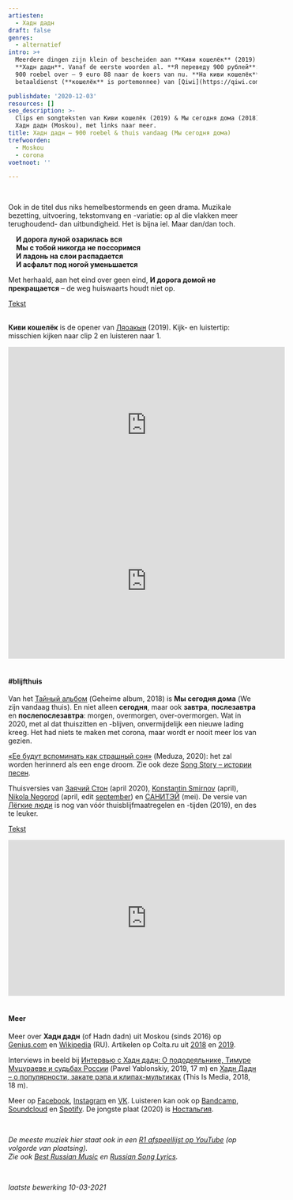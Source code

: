 ```yaml
---
artiesten:
  - Хадн дадн
draft: false
genres:
  - alternatief
intro: >+
  Meerdere dingen zijn klein of bescheiden aan **Киви кошелёк** (2019) van
  **Хадн дадн**. Vanaf de eerste woorden al. **Я переведу 900 рублей**: ik maak
  900 roebel over – 9 euro 88 naar de koers van nu. **На киви кошелёк**: naar de
  betaaldienst (**кошелёк** is portemonnee) van [Qiwi](https://qiwi.com/).

publishdate: '2020-12-03'
resources: []
seo_description: >-
  Clips en songteksten van Киви кошелёк (2019) & Мы сегодня дома (2018) door
  Хадн дадн (Moskou), met links naar meer. 
title: Хадн дадн – 900 roebel & thuis vandaag (Мы сегодня дома)
trefwoorden:
  - Moskou
  - corona
voetnoot: ''

---
```



<br/>

Ook in de titel dus niks hemelbestormends en geen drama. Muzikale bezetting, uitvoering, tekstomvang en -variatie: op al die vlakken meer terughoudend- dan uitbundigheid. Het is bijna iel. Maar dan/dan toch.
 

&nbsp; &nbsp; **И дорога луной озарилась вся**<br/>
&nbsp; &nbsp; **Мы с тобой никогда не поссоримся**<br/>
&nbsp; &nbsp; **И ладонь на слои распадается**<br/>
&nbsp; &nbsp; **И асфальт под ногой уменьшается**


Met herhaald, aan het eind over geen eind, **И дорога домой не прекращается** – de weg huiswaarts houdt niet op.

[Tekst](https://genius.com/Hadn-dadn-qiwi-wallet-lyrics)

<br/>**Киви кошелёк** is de opener van [Ляоакын](https://hadndadn.bandcamp.com/album/--3) (2019). Kijk- en luistertip: misschien kijken naar clip 2 en luisteren naar 1. 

 <iframe width="560" height="315" src="https://www.youtube.com/embed/7bpbsZWTIGY" frameborder="0" allow="accelerometer; autoplay; clipboard-write; encrypted-media; gyroscope; picture-in-picture" allowfullscreen></iframe> 

 

<iframe width="560" height="315" src="https://www.youtube.com/embed/dklVq2BotoI" frameborder="0" allow="accelerometer; autoplay; encrypted-media; gyroscope; picture-in-picture" allowfullscreen></iframe>

 

<br/>
 
<br/>

#### #blijfthuis

Van het [Тайный альбом](https://open.spotify.com/album/0MZDvYq4IbYNjGCYnhHhkZ?si=25SlxsnERpWn4ETp_XwmRQ) (Geheime album, 2018) is **Мы сегодня дома** (We zijn vandaag thuis). En niet alleen **сегодня**, maar ook **завтра**, **послезавтра** en **послепослезавтра**: morgen, overmorgen, over-overmorgen. Wat in 2020, met al dat thuiszitten en -blijven, onvermijdelijk een nieuwe lading kreeg. Het had niets te maken met corona, maar wordt er nooit meer los van gezien.

[«Ее будут вспоминать как страшный сон»](https://meduza.io/feature/2020/04/09/ee-budut-vspominat-kak-strashnyy-son) (Meduza, 2020): het zal worden herinnerd als een enge droom. Zie ook deze [Song Story – истории песен](https://song-story.ru/my-segodnya-doma/).



Thuisversies van [Заячий Стон](https://youtu.be/NNIFTBbSGEQ) (april 2020), [Konstantin Smirnov](https://youtu.be/_TZmX9vTKvM) (april), [Nikola Negorod](https://youtu.be/0-Zfo_NtmF8) (april, edit [september](https://youtu.be/vHUOpfRqyXw)) en [САНИТЭЙ](https://youtu.be/5ijjW89U_yQ) (mei). De versie van [Лёгкие люди](https://youtu.be/WsR1fXv32vw) is nog van vóór thuisblijfmaatregelen en -tijden (2019), en des te leuker.




[Tekst](https://genius.com/Hadn-dadn-we-are-at-home-today-lyrics)

<iframe width="560" height="315" src="https://www.youtube.com/embed/JGNiMutYBm4" frameborder="0" allow="accelerometer; autoplay; clipboard-write; encrypted-media; gyroscope; picture-in-picture" allowfullscreen></iframe>


<br/>

<br/>

#### Meer

Meer over **Хадн дадн** (of Hadn dadn) uit Moskou (sinds 2016) op [Genius.com](https://genius.com/artists/Hadn-dadn) en [Wikipedia](https://ru.wikipedia.org/wiki/Хадн_дадн) (RU). Artikelen op Colta.ru uit [2018](https://www.colta.ru/articles/music_modern/19393-hadn-dadn-i-zashifrovannyy-pesnyagram) en [2019](https://www.colta.ru/articles/music_modern/20962-hadn-dadn-lyaoakyn).

Interviews in beeld bij [Интервью с Хадн дадн: О пододеяльнике, Тимуре Муцураеве и судьбах России](https://youtu.be/Xka5Vne97cg) (Pavel Yablonskiy, 2019, 17 m) en [Хадн Дадн – о популярности, закате рэпа и клипах-мультиках](https://www.youtube.com/watch?v=Q_ZYfvq82V4) (This Is Media, 2018, 18 m).

Meer op [Facebook](https://www.facebook.com/hadndadn/), [Instagram](https://www.instagram.com/hadn_dadn/) en [VK](https://vk.com/hadndadn). Luisteren kan ook op [Bandcamp](https://hadndadn.bandcamp.com/), [Soundcloud](https://soundcloud.com/hadndadn) en [Spotify](https://open.spotify.com/artist/77XbDhsUwtxKbMvQpfEfUy?si=4n-wRPk9RUmG7C8ZRMyMcg). De jongste plaat (2020) is [Ностальгия](https://www.youtube.com/playlist?list=OLAK5uy_lAtlSp-p2nC0zN9lMOC5v3eglGU7GToPo).

<br/>

*De meeste muziek hier staat ook in een [R1 afspeellijst op YouTube](https://www.youtube.com/playlist?list=PLeE-zqOrSLhxfIpK2vuUJNCKSzyVBi0yM) (op volgorde van plaatsing).* <br/>
*Zie ook [Best Russian Music](https://www.youtube.com/playlist?list=PLeE-zqOrSLhxTFYDvlwUu4hYby9DojwoD) en [Russian Song Lyrics](https://www.youtube.com/playlist?list=PLeE-zqOrSLhzkRCATzT8__oNifBChVHGK).*

<br/>


*laatste bewerking 10-03-2021*

